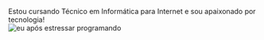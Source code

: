 Estou cursando Técnico em Informática para Internet e sou apaixonado por tecnologia!
<br>
![eu após estressar programando](https://i.pinimg.com/originals/86/68/d9/8668d99b7fd5e3855ef8881b7000b98f.gif)
